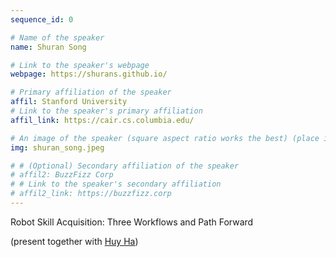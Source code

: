 ```yaml
---
sequence_id: 0

# Name of the speaker
name: Shuran Song

# Link to the speaker's webpage
webpage: https://shurans.github.io/

# Primary affiliation of the speaker
affil: Stanford University
# Link to the speaker's primary affiliation
affil_link: https://cair.cs.columbia.edu/

# An image of the speaker (square aspect ratio works the best) (place in the `assets/img/speakers` directory)
img: shuran_song.jpeg

# # (Optional) Secondary affiliation of the speaker
# affil2: BuzzFizz Corp
# # Link to the speaker's secondary affiliation 
# affil2_link: https://buzzfizz.corp
---
```


<!-- Whatever you write below will show up as the speaker's bio -->

Robot Skill Acquisition: Three Workflows and Path Forward

(present together with <a href="https://www.cs.columbia.edu/~huy/">Huy Ha</a>)
